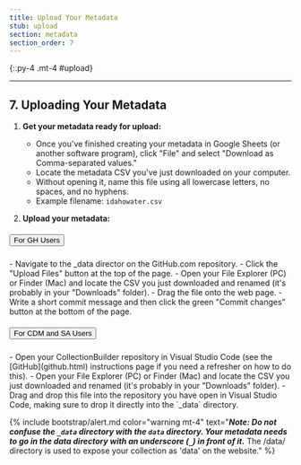 ```yaml
---
title: Upload Your Metadata
stub: upload
section: metadata
section_order: 7
---
```


{:.py-4 .mt-4 #upload}
***

## 7. Uploading Your Metadata

1. **Get your metadata ready for upload:**
    - Once you've finished creating your metadata in Google Sheets (or another software program), click "File" and select "Download as Comma-separated values."
    - Locate the metadata CSV you've just downloaded on your computer. 
    - Without opening it, name this file using all lowercase letters, no spaces, and no hyphens.
    - Example filename: `idahowater.csv`

2. **Upload your metadata:**


<div id="accordion" class="mb-4">
<div class="card">
<div class="card-header" id="headingOne">
<h5 class="mb-0">
<button class="btn btn-link" data-toggle="collapse" data-target="#collapseOne" aria-expanded="true" aria-controls="collapseOne">
For GH Users
</button>
</h5>
</div>
<div id="collapseOne" class="collapse" aria-labelledby="headingOne" data-parent="#accordion">
<div class="card-body" markdown="1">
- Navigate to the _data director on the GitHub.com repository. 
- Click the "Upload Files" button at the top of the page.
- Open your File Explorer (PC) or Finder (Mac) and locate the CSV you just downloaded and renamed (it's probably in your "Downloads" folder). 
- Drag the file onto the web page. 
- Write a short commit message and then click the green "Commit changes" button at the bottom of the page.
</div>
</div>
</div>
<div class="card">
<div class="card-header" id="headingTwo">
<h5 class="mb-0">
<button class="btn btn-link collapsed" data-toggle="collapse" data-target="#collapseTwo" aria-expanded="false" aria-controls="collapseTwo">
For CDM and SA Users
</button>
</h5>
</div>
<div id="collapseTwo" class="collapse" aria-labelledby="headingTwo" data-parent="#accordion">
<div class="card-body" markdown="1">
- Open your CollectionBuilder repository in Visual Studio Code (see the [GitHub](github.html) instructions page if you need a refresher on how to do this).
- Open your File Explorer (PC) or Finder (Mac) and locate the CSV you just downloaded and renamed (it's probably in your "Downloads" folder). 
- Drag and drop this file into the repository you have open in Visual Studio Code, making sure to drop it directly into the `_data` directory. 
</div>
</div>
</div>


{% include bootstrap/alert.md color="warning mt-4" text="***Note: Do not confuse the `_data` directory with the `data` directory. Your metadata needs to go in the data directory with an underscore (`_`) in front of it.*** The /data/ directory is used to expose your collection as 'data' on the website." %}



<div markdown="1">
